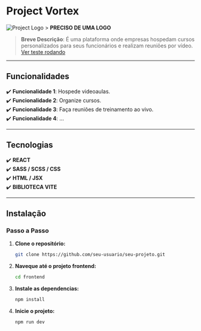 # **Project Vortex**

![Project Logo](https://via.placeholder.com/150) > **PRECISO DE UMA LOGO**<!-- Substitua pelo logo do projeto -->

> **Breve Descrição**: É uma plataforma onde empresas hospedam cursos personalizados para seus funcionários e realizam reuniões por vídeo. <a href="https://velvety-cascaron-544111.netlify.app/" 
target="_blank">Ver teste rodando<a/>

---

## **Funcionalidades**

✔️ **Funcionalidade 1**: Hospede videoaulas.  
✔️ **Funcionalidade 2**: Organize cursos.  
✔️ **Funcionalidade 3**: Faça reuniões de treinamento ao vivo.  
✔️ **Funcionalidade 4**: ...  

---

## **Tecnologias**
✔️ **REACT** <br/>
✔️ **SASS / SCSS / CSS** <br/>
✔️ **HTML / JSX** <br/>
✔️ **BIBLIOTECA VITE** <br/>

---

## **Instalação**
### **Passo a Passo**

1. **Clone o repositório:**

   ```bash
   git clone https://github.com/seu-usuario/seu-projeto.git

2. **Naveque até o projeto frontend:**

   ```bash
   cd frontend

3. **Instale as dependencias:**

   ```bash
   npm install

4. **Inicie o projeto:**

   ```bash
   npm run dev

